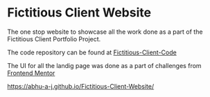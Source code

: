 # Fictitious Client Website

The one stop website to showcase all the work done as a part of the Fictitious Client Portfolio Project.

The code repository can be found at [Fictitious-Client-Code]("https://github.com/abhu-A-J/Fictitious-Client-Code")

The UI for all the landig page was done as a part of challenges from [Frontend Mentor]("https://www.frontendmentor.io/challenges")

https://abhu-a-j.github.io/Fictitious-Client-Website/
